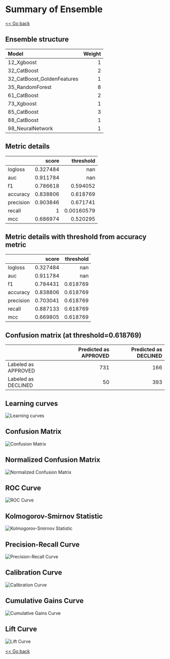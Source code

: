# Summary of Ensemble

[<< Go back](../README.md)


## Ensemble structure
| Model                      |   Weight |
|:---------------------------|---------:|
| 12_Xgboost                 |        1 |
| 32_CatBoost                |        2 |
| 32_CatBoost_GoldenFeatures |        1 |
| 35_RandomForest            |        8 |
| 61_CatBoost                |        2 |
| 73_Xgboost                 |        1 |
| 85_CatBoost                |        3 |
| 88_CatBoost                |        1 |
| 98_NeuralNetwork           |        1 |

## Metric details
|           |    score |    threshold |
|:----------|---------:|-------------:|
| logloss   | 0.327484 | nan          |
| auc       | 0.911784 | nan          |
| f1        | 0.786618 |   0.594052   |
| accuracy  | 0.838806 |   0.618769   |
| precision | 0.903846 |   0.671741   |
| recall    | 1        |   0.00160579 |
| mcc       | 0.686974 |   0.520295   |


## Metric details with threshold from accuracy metric
|           |    score |   threshold |
|:----------|---------:|------------:|
| logloss   | 0.327484 |  nan        |
| auc       | 0.911784 |  nan        |
| f1        | 0.784431 |    0.618769 |
| accuracy  | 0.838806 |    0.618769 |
| precision | 0.703041 |    0.618769 |
| recall    | 0.887133 |    0.618769 |
| mcc       | 0.669805 |    0.618769 |


## Confusion matrix (at threshold=0.618769)
|                     |   Predicted as APPROVED |   Predicted as DECLINED |
|:--------------------|------------------------:|------------------------:|
| Labeled as APPROVED |                     731 |                     166 |
| Labeled as DECLINED |                      50 |                     393 |

## Learning curves
![Learning curves](learning_curves.png)
## Confusion Matrix

![Confusion Matrix](confusion_matrix.png)


## Normalized Confusion Matrix

![Normalized Confusion Matrix](confusion_matrix_normalized.png)


## ROC Curve

![ROC Curve](roc_curve.png)


## Kolmogorov-Smirnov Statistic

![Kolmogorov-Smirnov Statistic](ks_statistic.png)


## Precision-Recall Curve

![Precision-Recall Curve](precision_recall_curve.png)


## Calibration Curve

![Calibration Curve](calibration_curve_curve.png)


## Cumulative Gains Curve

![Cumulative Gains Curve](cumulative_gains_curve.png)


## Lift Curve

![Lift Curve](lift_curve.png)



[<< Go back](../README.md)
